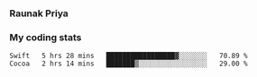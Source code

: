 ### Raunak Priya

### My coding stats

<!--START_SECTION:waka-->
```text
Swift   5 hrs 28 mins   █████████████████▓░░░░░░░   70.89 % 
Cocoa   2 hrs 14 mins   ███████▒░░░░░░░░░░░░░░░░░   29.00 % 
```
<!--END_SECTION:waka-->
